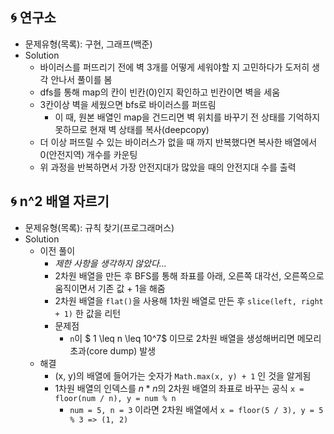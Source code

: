 ## 🌀 연구소

- 문제유형(목록): 구현, 그래프(백준)
- Solution
  - 바이러스를 퍼뜨리기 전에 벽 3개를 어떻게 세워야할 지 고민하다가 도저히 생각 안나서
    풀이를 봄
  - dfs를 통해 map의 칸이 빈칸(0)인지 확인하고 빈칸이면 벽을 세움
  - 3칸이상 벽을 세웠으면 bfs로 바이러스를 퍼뜨림
    - 이 때, 원본 배열인 map을 건드리면 벽 위치를 바꾸기 전 상태를 기억하지 못하므로 현재 벽 상태를 복사(deepcopy)
  - 더 이상 퍼뜨릴 수 있는 바이러스가 없을 때 까지 반복했다면 복사한 배열에서 0(안전지역) 개수를 카운팅
  - 위 과정을 반복하면서 가장 안전지대가 많았을 때의 안전지대 수를 출력

## 🌀 n^2 배열 자르기

- 문제유형(목록): 규칙 찾기(프로그래머스)
- Solution
  - 이전 풀이
    - _제한 사항을 생각하지 않았다..._
    - 2차원 배열을 만든 후 BFS를 통해 좌표를 아래, 오른쪽 대각선, 오른쪽으로 움직이면서 기존 값 + 1을 해줌
    - 2차원 배열을 `flat()`을 사용해 1차원 배열로 만든 후 `slice(left, right + 1)` 한 값을 리턴
    - 문제점
      - `n`이 $ 1 \leq n \leq 10^7$ 이므로 2차원 배열을 생성해버리면 메모리 초과(core dump) 발생
  - 해결
    - (x, y)의 배열에 들어가는 숫자가 `Math.max(x, y) + 1` 인 것을 알게됨
    - 1차원 배열의 인덱스를 $n * n$의 2차원 배열의 좌표로 바꾸는 공식 `x = floor(num / n), y = num % n`
      - `num = 5, n = 3` 이라면 2차원 배열에서 `x = floor(5 / 3), y = 5 % 3 => (1, 2)`
